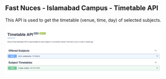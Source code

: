 ## Fast Nuces - Islamabad Campus - Timetable API

This API is used to get the timetable (venue, time, day) of selected subjects.

<img src="https://github.com/Umar-Waseem/fast-nuces-timetable-api/blob/main/screenshot.png"/>
